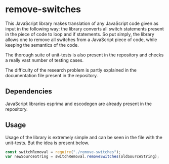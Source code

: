 # remove-switches

This JavaScript library makes translation of any JavaScript code given as input in the following way: the library converts all switch statements present in the piece of code to loop and if statements. So put simply, the library allows one to remove all switches from a JavaScript piece of code, while keeping the semantics of the code. 

The thorough suite of unit-tests is also present in the repository and checks a really vast number of testing cases. 

The difficulty of the research problem is partly explained in the documentation file present in the repository.

## Dependencies

JavaScript libraries esprima and escodegen are already present in the repository.

## Usage

Usage of the library is extremely simple and can be seen in the file with the unit-tests. But the idea is present below.

```js
const switchRemoval = require("./remove-switches");
var newSourceString = switchRemoval.removeSwitches(oldSourceString);
```

